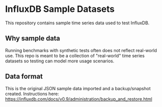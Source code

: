 # InfluxDB Sample Datasets

This repository contains sample time series data used to test InfluxDB.

## Why sample data

Running benchmarks with synthetic tests often does not reflect real-world use. This repo is meant to be a collection of "real-world" time series datasets so testing can model more usage scenarios.

## Data format

This is the original JSON sample data imported and a backup/snapshot created. Instructions here: https://influxdb.com/docs/v0.9/administration/backup_and_restore.html
